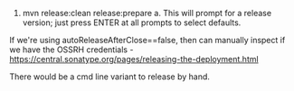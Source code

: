 1. mvn release:clean release:prepare
  a. This will prompt for a release version; just press ENTER at all prompts to select defaults.

If we're using autoReleaseAfterClose==false, then can manually inspect if we have the OSSRH credentials - https://central.sonatype.org/pages/releasing-the-deployment.html

There would be a cmd line variant to release by hand.

